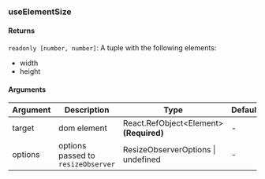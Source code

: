 ### useElementSize

#### Returns
`readonly [number, number]`: A tuple with the following elements:
- width
- height

#### Arguments
|Argument|Description|Type|DefaultValue|
|---|---|---|---|
|target|dom element|React.RefObject&lt;Element&gt;  **(Required)**|-|
|options|options passed to `resizeObserver`|ResizeObserverOptions \| undefined |-|